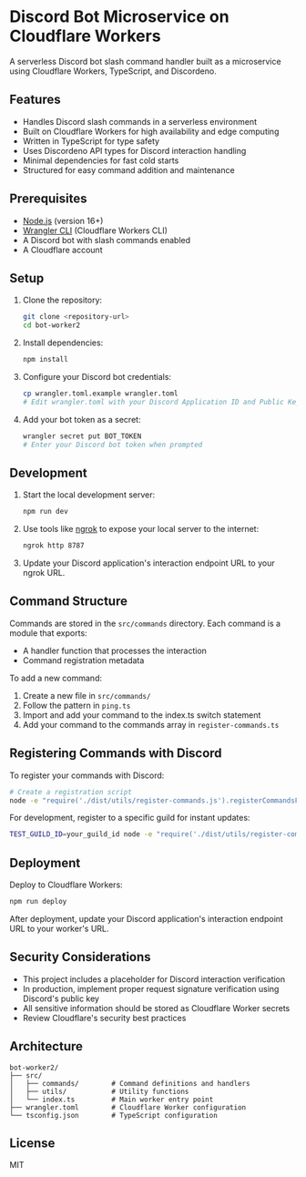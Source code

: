 # Discord Bot Microservice on Cloudflare Workers

A serverless Discord bot slash command handler built as a microservice using Cloudflare Workers, TypeScript, and Discordeno.

## Features

- Handles Discord slash commands in a serverless environment
- Built on Cloudflare Workers for high availability and edge computing
- Written in TypeScript for type safety
- Uses Discordeno API types for Discord interaction handling
- Minimal dependencies for fast cold starts
- Structured for easy command addition and maintenance

## Prerequisites

- [Node.js](https://nodejs.org/) (version 16+)
- [Wrangler CLI](https://developers.cloudflare.com/workers/wrangler/install-and-update/) (Cloudflare Workers CLI)
- A Discord bot with slash commands enabled
- A Cloudflare account

## Setup

1. Clone the repository:
   ```bash
   git clone <repository-url>
   cd bot-worker2
   ```

2. Install dependencies:
   ```bash
   npm install
   ```

3. Configure your Discord bot credentials:
   ```bash
   cp wrangler.toml.example wrangler.toml
   # Edit wrangler.toml with your Discord Application ID and Public Key
   ```

4. Add your bot token as a secret:
   ```bash
   wrangler secret put BOT_TOKEN
   # Enter your Discord bot token when prompted
   ```

## Development

1. Start the local development server:
   ```bash
   npm run dev
   ```

2. Use tools like [ngrok](https://ngrok.com/) to expose your local server to the internet:
   ```bash
   ngrok http 8787
   ```

3. Update your Discord application's interaction endpoint URL to your ngrok URL.

## Command Structure

Commands are stored in the `src/commands` directory. Each command is a module that exports:

- A handler function that processes the interaction
- Command registration metadata

To add a new command:

1. Create a new file in `src/commands/`
2. Follow the pattern in `ping.ts`
3. Import and add your command to the index.ts switch statement
4. Add your command to the commands array in `register-commands.ts`

## Registering Commands with Discord

To register your commands with Discord:

```bash
# Create a registration script
node -e "require('./dist/utils/register-commands.js').registerCommandsFromScript()"
```

For development, register to a specific guild for instant updates:

```bash
TEST_GUILD_ID=your_guild_id node -e "require('./dist/utils/register-commands.js').registerCommandsFromScript()"
```

## Deployment

Deploy to Cloudflare Workers:

```bash
npm run deploy
```

After deployment, update your Discord application's interaction endpoint URL to your worker's URL.

## Security Considerations

- This project includes a placeholder for Discord interaction verification
- In production, implement proper request signature verification using Discord's public key
- All sensitive information should be stored as Cloudflare Worker secrets
- Review Cloudflare's security best practices

## Architecture

```
bot-worker2/
├── src/
│   ├── commands/        # Command definitions and handlers
│   ├── utils/           # Utility functions
│   └── index.ts         # Main worker entry point
├── wrangler.toml        # Cloudflare Worker configuration
└── tsconfig.json        # TypeScript configuration
```

## License

MIT